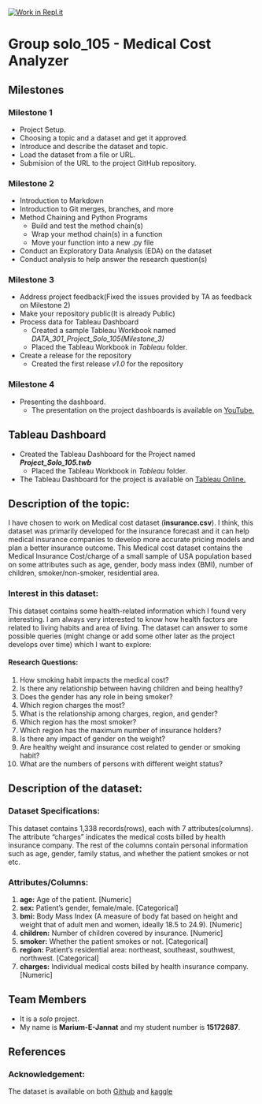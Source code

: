 [![Work in Repl.it](https://classroom.github.com/assets/work-in-replit-14baed9a392b3a25080506f3b7b6d57f295ec2978f6f33ec97e36a161684cbe9.svg)](https://classroom.github.com/online_ide?assignment_repo_id=359548&assignment_repo_type=GroupAssignmentRepo)

# Group solo_105 - Medical Cost Analyzer

## Milestones
 
### Milestone 1
 - Project Setup. 
 - Choosing a topic and a dataset and get it approved.
 - Introduce and describe the dataset and topic.
 - Load the dataset from a file or URL.
 - Submision of the URL to the project GitHub repository.
 
 ### Milestone 2
 - Introduction to Markdown
 - Introduction to Git merges, branches, and more
 - Method Chaining and Python Programs
   - Build and test the method chain(s)
   - Wrap your method chain(s) in a function
   - Move your function into a new .py file
 - Conduct an Exploratory Data Analysis (EDA) on the dataset
 - Conduct analysis to help answer the research question(s)
 
  ### Milestone 3
 - Address project feedback(Fixed the issues provided by TA as feedback on Milestone 2)
 - Make your repository public(It is already Public)
 - Process data for Tableau Dashboard
   - Created a sample Tableau Workbook named *DATA_301_Project_Solo_105(Milestone_3)*
   - Placed the Tableau Workbook in *Tableau* folder.
 - Create a release for the repository
   - Created the first release *v1.0* for the repository
   
  ### Milestone 4
 - Presenting the dashboard.
   - The presentation on the project dashboards is available on [YouTube.](https://www.youtube.com/watch?v=kFUiwPmNVQA)
   
 ## Tableau Dashboard
 - Created the Tableau Dashboard for the Project named ***Project_Solo_105.twb***
   - Placed the Tableau Workbook in *Tableau* folder.
 - The Tableau Dashboard for the project is available on [Tableau Online.](https://us-west-2b.online.tableau.com/t/data301/views/Project_Solo_105/Project_Story/jannat08@student.ubc.ca/743605cf-0d8d-4b87-8cba-49f764d703fc?:display_count=n&:showVizHome=n&:origin=viz_share_link)


## Description of the topic:

I have chosen to work on Medical cost dataset (**insurance.csv**). I think, this dataset was primarily developed for the insurance forecast and it can help medical insurance companies to develop more accurate pricing models and plan a better insurance outcome. This Medical cost dataset contains the Medical Insurance Cost/charge of a small sample of USA population based on some attributes such as age, gender, body mass index (BMI), number of children, smoker/non-smoker, residential area. 

### Interest in this dataset:
This dataset contains some health-related information which I found very interesting. I am always very interested to know how health factors are related to living habits and area of living. The dataset can answer to some possible queries (might change or add some other later as the project develops over time) which I want to explore:

#### Research Questions:

1.	How smoking habit impacts the medical cost?
2.	Is there any relationship between having children and being healthy?
3.	Does the gender has any role in being smoker?
4.	Which region charges the most?
5.	What is the relationship among charges, region, and gender?
6.	Which region has the most smoker?
7.	Which region has the maximum number of insurance holders?
8.	Is there any impact of gender on the weight?
9.	Are healthy weight and insurance cost related to gender or smoking habit?
10.	What are the numbers of persons with different weight status?


## Description of the dataset:

### Dataset Specifications:
This dataset contains 1,338 records(rows), each with 7 attributes(columns). The attribute “charges” indicates the medical costs billed by health insurance company. The rest of the columns contain personal information such as age, gender, family status, and whether the patient smokes or not etc.

### Attributes/Columns:
1.	**age:** Age of the patient. [Numeric]
2.	**sex:** Patient’s gender, female/male. [Categorical]
3.	**bmi:** Body Mass Index (A measure of body fat based on height and weight that of adult men and women, ideally 18.5 to 24.9). [Numeric]
4.	**children:** Number of children covered by insurance. [Numeric]
5.	**smoker:** Whether the patient smokes or not. [Categorical]
6.	**region:** Patient’s residential area: northeast, southeast, southwest, northwest. [Categorical]
7.	**charges:** Individual medical costs billed by health insurance company. [Numeric]


## Team Members

- It is a *solo* project.
- My name is **Marium-E-Jannat** and my student number is **15172687**. 


## References

### Acknowledgement: 
The dataset is available on both [Github](https://github.com/stedy/Machine-Learning-with-R-datasets) and [kaggle](https://www.kaggle.com/mirichoi0218/insurance/home)

